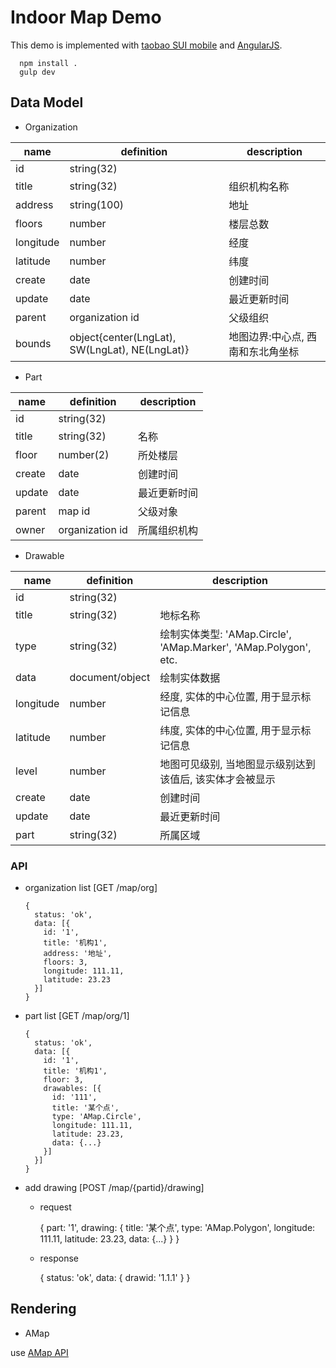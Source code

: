 # Indoor Map Demo

This demo is implemented with [taobao SUI mobile](http://m.sui.taobao.org/) and [AngularJS](http://angularjs.org).

      npm install .
      gulp dev

## Data Model

- Organization

name | definition | description
-----|------------|-------------
id | string(32) |
title | string(32) | 组织机构名称
address | string(100) | 地址
floors | number | 楼层总数
longitude | number | 经度
latitude | number | 纬度
create | date | 创建时间
update | date | 最近更新时间
parent | organization id | 父级组织
bounds | object{center(LngLat), SW(LngLat), NE(LngLat)} | 地图边界:中心点, 西南和东北角坐标

- Part

name | definition | description
-----|------------|-------------
id | string(32) |
title | string(32) | 名称
floor | number(2) | 所处楼层
create | date | 创建时间
update | date | 最近更新时间
parent | map id | 父级对象
owner | organization id | 所属组织机构

- Drawable

name | definition | description
-----|------------|-------------
id | string(32) |
title | string(32) | 地标名称
type  | string(32) | 绘制实体类型: 'AMap.Circle', 'AMap.Marker', 'AMap.Polygon', etc.
data | document/object | 绘制实体数据 
longitude | number | 经度, 实体的中心位置, 用于显示标记信息
latitude | number | 纬度, 实体的中心位置, 用于显示标记信息
level | number | 地图可见级别, 当地图显示级别达到该值后, 该实体才会被显示
create | date | 创建时间
update | date | 最近更新时间
part | string(32) | 所属区域

### API

- organization list [GET /map/org] 

      {
        status: 'ok',
        data: [{
          id: '1',
          title: '机构1',
          address: '地址',
          floors: 3,
          longitude: 111.11,
          latitude: 23.23
        }]
      }

- part list [GET /map/org/1]

      {
        status: 'ok',
        data: [{
          id: '1',
          title: '机构1',
          floor: 3,
          drawables: [{
            id: '111',
            title: '某个点',
            type: 'AMap.Circle',
            longitude: 111.11,
            latitude: 23.23,
            data: {...}
          }]
        }]
      }

- add drawing [POST /map/{partid}/drawing]

  - request

      {
        part: '1',
        drawing: {
          title: '某个点',
          type: 'AMap.Polygon',
          longitude: 111.11,
          latitude: 23.23,
          data: {...}
        }
      }

  - response

      {
        status: 'ok',
        data: {
          drawid: '1.1.1'
        }
      }


## Rendering

- AMap

use [AMap API](http://lbs.amap.com/api/javascript-api/reference/)
